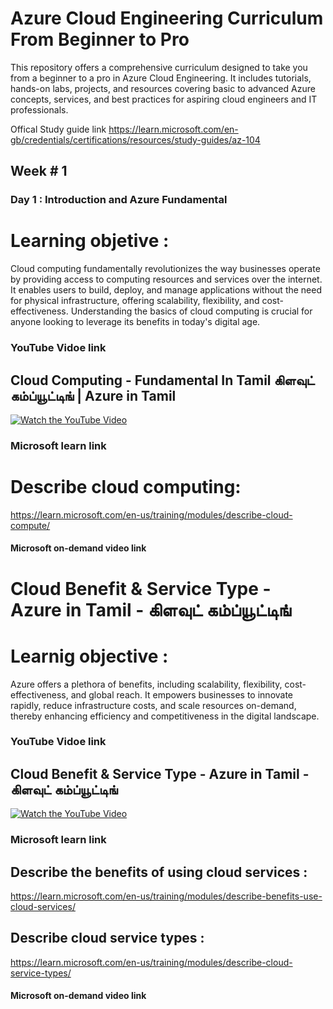 # Azure Cloud Engineering Curriculum From Beginner to Pro
This repository offers a comprehensive curriculum designed to take you from a beginner to a pro in Azure Cloud Engineering. It includes tutorials, hands-on labs, projects, and resources covering basic to advanced Azure concepts, services, and best practices for aspiring cloud engineers and IT professionals.

Offical Study guide link https://learn.microsoft.com/en-gb/credentials/certifications/resources/study-guides/az-104 

## Week # 1
### Day  1 : Introduction and Azure Fundamental 
# Learning objetive : 
Cloud computing fundamentally revolutionizes the way businesses operate by providing access to computing resources and services over the internet. It enables users to build, deploy, and manage applications without the need for physical infrastructure, offering scalability, flexibility, and cost-effectiveness. Understanding the basics of cloud computing is crucial for anyone looking to leverage its benefits in today's digital age. 
### YouTube Vidoe link 
## Cloud Computing - Fundamental In Tamil கிளவுட் கம்ப்யூட்டிங் | Azure in Tamil
[![Watch the YouTube Video](https://img.youtube.com/vi/45Lszhw7Hqg/0.jpg)](https://www.youtube.com/watch?v=45Lszhw7Hqg)

### Microsoft learn link
# Describe cloud computing:
 https://learn.microsoft.com/en-us/training/modules/describe-cloud-compute/

#### Microsoft on-demand video link 


# Cloud Benefit & Service Type - Azure in Tamil - கிளவுட் கம்ப்யூட்டிங்
# Learnig objective :
Azure offers a plethora of benefits, including scalability, flexibility, cost-effectiveness, and global reach. It empowers businesses to innovate rapidly, reduce infrastructure costs, and scale resources on-demand, thereby enhancing efficiency and competitiveness in the digital landscape.

### YouTube Vidoe link 
## Cloud Benefit & Service Type - Azure in Tamil - கிளவுட் கம்ப்யூட்டிங்
[![Watch the YouTube Video](https://img.youtube.com/vi/MzJs25vp5JY/0.jpg)](https://www.youtube.com/watch?v=MzJs25vp5JY)


### Microsoft learn link
## Describe the benefits of using cloud services :
 https://learn.microsoft.com/en-us/training/modules/describe-benefits-use-cloud-services/ 
## Describe cloud service types :
 https://learn.microsoft.com/en-us/training/modules/describe-cloud-service-types/


#### Microsoft on-demand video link 


